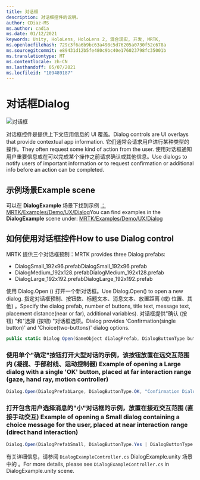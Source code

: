 ```yaml
---
title: 对话框
description: 对话框控件的说明。
author: CDiaz-MS
ms.author: cadia
ms.date: 01/12/2021
keywords: Unity, HoloLens, HoloLens 2, 混合现实, 开发, MRTK,
ms.openlocfilehash: 729c3f6a6b9bc63a498c5d76205a0730f52c678a
ms.sourcegitcommit: e89431d12b5fe480c9bc40e176023798fc35001b
ms.translationtype: MT
ms.contentlocale: zh-CN
ms.lasthandoff: 05/07/2021
ms.locfileid: "109489187"
---
```

# <a name="dialog"></a><span data-ttu-id="4a066-104">对话框</span><span class="sxs-lookup"><span data-stu-id="4a066-104">Dialog</span></span>

![对话框](../images/dialog/MRTK_UX_Dialog_Main.png)

<span data-ttu-id="4a066-106">对话框控件是提供上下文应用信息的 UI 覆盖。</span><span class="sxs-lookup"><span data-stu-id="4a066-106">Dialog controls are UI overlays that provide contextual app information.</span></span> <span data-ttu-id="4a066-107">它们通常会请求用户进行某种类型的操作。</span><span class="sxs-lookup"><span data-stu-id="4a066-107">They often request some kind of action from the user.</span></span> <span data-ttu-id="4a066-108">使用对话框通知用户重要信息或在可以完成某个操作之前请求确认或其他信息。</span><span class="sxs-lookup"><span data-stu-id="4a066-108">Use dialogs to notify users of important information or to request confirmation or additional info before an action can be completed.</span></span>

## <a name="example-scene"></a><span data-ttu-id="4a066-109">示例场景</span><span class="sxs-lookup"><span data-stu-id="4a066-109">Example scene</span></span>

<span data-ttu-id="4a066-110">可以在 **DialogExample** 场景下找到示例 [：MRTK/Examples/Demo/UX/Dialog](https://github.com/microsoft/MixedRealityToolkit-Unity/tree/main/Assets/MRTK/Examples/Demos/UX/Dialog)</span><span class="sxs-lookup"><span data-stu-id="4a066-110">You can find examples in the **DialogExample** scene under: [MRTK/Examples/Demo/UX/Dialog](https://github.com/microsoft/MixedRealityToolkit-Unity/tree/main/Assets/MRTK/Examples/Demos/UX/Dialog)</span></span>

## <a name="how-to-use-dialog-control"></a><span data-ttu-id="4a066-111">如何使用对话框控件</span><span class="sxs-lookup"><span data-stu-id="4a066-111">How to use Dialog control</span></span>

<span data-ttu-id="4a066-112">MRTK 提供三个对话框预制：</span><span class="sxs-lookup"><span data-stu-id="4a066-112">MRTK provides three Dialog prefabs:</span></span>

- <span data-ttu-id="4a066-113">DialogSmall_192x96.prefab</span><span class="sxs-lookup"><span data-stu-id="4a066-113">DialogSmall_192x96.prefab</span></span>
- <span data-ttu-id="4a066-114">DialogMedium_192x128.prefab</span><span class="sxs-lookup"><span data-stu-id="4a066-114">DialogMedium_192x128.prefab</span></span>
- <span data-ttu-id="4a066-115">DialogLarge_192x192.prefab</span><span class="sxs-lookup"><span data-stu-id="4a066-115">DialogLarge_192x192.prefab</span></span>

<span data-ttu-id="4a066-116">使用 Dialog.Open () 打开一个新对话框。</span><span class="sxs-lookup"><span data-stu-id="4a066-116">Use Dialog.Open() to open a new dialog.</span></span> <span data-ttu-id="4a066-117">指定对话框预制、按钮数、标题文本、消息文本、放置距离 (或) 位置、其他) 。</span><span class="sxs-lookup"><span data-stu-id="4a066-117">Specify the dialog prefab, number of buttons, title text, message text, placement distance(near or far), additional variables).</span></span> <span data-ttu-id="4a066-118">对话框提供"确认 (按钮) "和"选择 (按钮) "对话框选项。</span><span class="sxs-lookup"><span data-stu-id="4a066-118">Dialog provides 'Confirmation(single button)' and 'Choice(two-buttons)' dialog options.</span></span>

```c#
public static Dialog Open(GameObject dialogPrefab, DialogButtonType buttons, string title, string message, bool placeForNearInteraction, System.Object variable = null)
```

### <a name="example-of-opening-a-large-dialog-with-a-single-ok-button-placed-at-far-interaction-range-gaze-hand-ray-motion-controller"></a><span data-ttu-id="4a066-119">使用单个"确定"按钮打开大型对话的示例，该按钮放置在远交互范围内 (凝视、手部射线、运动控制器) </span><span class="sxs-lookup"><span data-stu-id="4a066-119">Example of opening a Large dialog with a single 'OK' button, placed at far interaction range (gaze, hand ray, motion controller)</span></span>

```c#
Dialog.Open(DialogPrefabLarge, DialogButtonType.OK, "Confirmation Dialog, Large, Far", "This is an example of a large dialog with only one button, placed at far interaction range", false);
```

### <a name="example-of-opening-a-small-dialog-containing-a-choice-message-for-the-user-placed-at-near-interaction-range-direct-hand-interaction"></a><span data-ttu-id="4a066-120">打开包含用户选择消息的"小"对话框的示例，放置在接近交互范围 (直接手动交互) </span><span class="sxs-lookup"><span data-stu-id="4a066-120">Example of opening a Small dialog containing a choice message for the user, placed at near interaction range (direct hand interaction)</span></span>

```c#
Dialog.Open(DialogPrefabSmall, DialogButtonType.Yes | DialogButtonType.No, "Confirmation Dialog, Small, Near", "This is an example of a small dialog with a choice message, placed at near interaction range", true);
```

<span data-ttu-id="4a066-121">有关详细信息，请参阅 `DialogExampleController.cs` DialogExample.unity 场景中的 。</span><span class="sxs-lookup"><span data-stu-id="4a066-121">For more details, please see `DialogExampleController.cs` in DialogExample.unity scene.</span></span>
